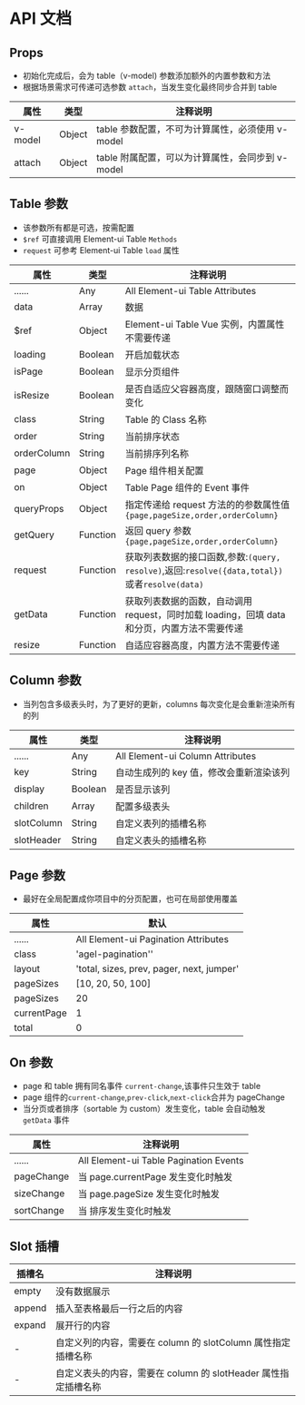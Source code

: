 # API 文档

## Props

- 初始化完成后，会为 table（v-model) 参数添加额外的内置参数和方法
- 根据场景需求可传递可选参数 `attach`，当发生变化最终同步合并到 table

| 属性    | 类型   | 注释说明                                         |
| ------- | ------ | ------------------------------------------------ |
| v-model | Object | table 参数配置，不可为计算属性，必须使用 v-model |
| attach  | Object | table 附属配置，可以为计算属性，会同步到 v-model |

## Table 参数

- 该参数所有都是可选，按需配置
- `$ref` 可直接调用 Element-ui Table `Methods`
- `request` 可参考 Element-ui Table `load` 属性

| 属性        | 类型     | 注释说明                                                                                       |
| ----------- | -------- | ---------------------------------------------------------------------------------------------- |
| ......      | Any      | All Element-ui Table Attributes                                                                |
| data        | Array    | 数据                                                                                           |
| \$ref       | Object   | Element-ui Table Vue 实例，内置属性不需要传递                                                  |
| loading     | Boolean  | 开启加载状态                                                                                   |
| isPage      | Boolean  | 显示分页组件                                                                                   |
| isResize    | Boolean  | 是否自适应父容器高度，跟随窗口调整而变化                                                       |
| class       | String   | Table 的 Class 名称                                                                            |
| order       | String   | 当前排序状态                                                                                   |
| orderColumn | String   | 当前排序列名称                                                                                 |
| page        | Object   | Page 组件相关配置                                                                              |
| on          | Object   | Table Page 组件的 Event 事件                                                                   |
| queryProps  | Object   | 指定传递给 request 方法的的参数属性值 `{page,pageSize,order,orderColumn}`                      |
| getQuery    | Function | 返回 query 参数 `{page,pageSize,order,orderColumn}`                                            |
| request     | Function | 获取列表数据的接口函数,参数:`(query, resolve)`,返回:`resolve({data,total})`或者`resolve(data)` |
| getData     | Function | 获取列表数据的函数，自动调用 request，同时加载 loading，回填 data 和分页，内置方法不需要传递   |
| resize      | Function | 自适应容器高度，内置方法不需要传递                                                             |

## Column 参数

- 当列包含多级表头时，为了更好的更新，columns 每次变化是会重新渲染所有的列

| 属性       | 类型    | 注释说明                                |
| ---------- | ------- | --------------------------------------- |
| ......     | Any     | All Element-ui Column Attributes        |
| key        | String  | 自动生成列的 key 值，修改会重新渲染该列 |
| display    | Boolean | 是否显示该列                            |
| children   | Array   | 配置多级表头                            |
| slotColumn | String  | 自定义表列的插槽名称                    |
| slotHeader | String  | 自定义表头的插槽名称                    |

## Page 参数

- 最好在全局配置成你项目中的分页配置，也可在局部使用覆盖

| 属性        | 默认                                      |
| ----------- | ----------------------------------------- |
| ......      | All Element-ui Pagination Attributes      |
| class       | 'agel-pagination''                        |
| layout      | 'total, sizes, prev, pager, next, jumper' |
| pageSizes   | [10, 20, 50, 100]                         |
| pageSizes   | 20                                        |
| currentPage | 1                                         |
| total       | 0                                         |

## On 参数

- page 和 table 拥有同名事件 `current-change`,该事件只生效于 table
- page 组件的`current-change`,`prev-click`,`next-click`合并为 pageChange
- 当分页或者排序（sortable 为 custom）发生变化，table 会自动触发 `getData` 事件

| 属性       | 注释说明                               |
| ---------- | -------------------------------------- |
| ......     | All Element-ui Table Pagination Events |
| pageChange | 当 page.currentPage 发生变化时触发     |
| sizeChange | 当 page.pageSize 发生变化时触发        |
| sortChange | 当 排序发生变化时触发                  |

## Slot 插槽

| 插槽名 | 注释说明                                                       |
| ------ | -------------------------------------------------------------- |
| empty  | 没有数据展示                                                   |
| append | 插入至表格最后一行之后的内容                                   |
| expand | 展开行的内容                                                   |
| -      | 自定义列的内容，需要在 column 的 slotColumn 属性指定插槽名称   |
| -      | 自定义表头的内容，需要在 column 的 slotHeader 属性指定插槽名称 |
